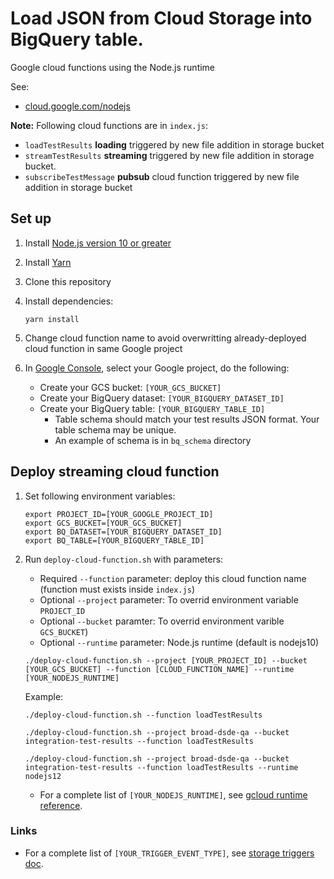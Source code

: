 # Load JSON from Cloud Storage into BigQuery table.
Google cloud functions using the Node.js runtime

See:

* [cloud.google.com/nodejs][cloud_nodejs]

[cloud_nodejs]: https://cloud.google.com/nodejs/


**Note:** Following cloud functions are in `index.js`:

* `loadTestResults` **loading** triggered by new file addition in storage bucket
* `streamTestResults` **streaming** triggered by new file addition in storage bucket. 
* `subscribeTestMessage` **pubsub** cloud function triggered by new file addition in storage bucket


## Set up

1. Install [Node.js version 10 or greater][node]

1. Install [Yarn][yarn]

1. Clone this repository

1. Install dependencies:

       yarn install

1. Change cloud function name to avoid overwritting already-deployed cloud function in same Google project

1. In [Google Console][console], select your Google project, do the following:
    * Create your GCS bucket: `[YOUR_GCS_BUCKET]`
    * Create your BigQuery dataset: `[YOUR_BIGQUERY_DATASET_ID]`
    * Create your BigQuery table: `[YOUR_BIGQUERY_TABLE_ID]`
        * Table schema should match your test results JSON format. Your table schema may be unique.
        * An example of schema is in `bq_schema` directory
    

[node]: https://nodejs.org/
[yarn]: https://classic.yarnpkg.com/en/
[console]: https://console.cloud.google.com/projectselector2/home/dashboard?_ga=2.115570191.825733084.1603125786-1984668711.1592421217

## Deploy streaming cloud function

1. Set following environment variables:
   
       export PROJECT_ID=[YOUR_GOOGLE_PROJECT_ID]
       export GCS_BUCKET=[YOUR_GCS_BUCKET]
       export BQ_DATASET=[YOUR_BIGQUERY_DATASET_ID]
       export BQ_TABLE=[YOUR_BIGQUERY_TABLE_ID]
      
 1. Run `deploy-cloud-function.sh` with parameters:
    * Required `--function` parameter: deploy this cloud function name (function must exists inside `index.js`)
    * Optional `--project` parameter: To overrid environment variable `PROJECT_ID`
    * Optional `--bucket` paramter: To overrid environment varible `GCS_BUCKET`)
    * Optional `--runtime` parameter: Node.js runtime (default is nodejs10)

    ```
    ./deploy-cloud-function.sh --project [YOUR_PROJECT_ID] --bucket [YOUR_GCS_BUCKET] --function [CLOUD_FUNCTION_NAME] --runtime [YOUR_NODEJS_RUNTIME]
    ```
    
    Example:
    ```
    ./deploy-cloud-function.sh --function loadTestResults
    ```
   
    ```
    ./deploy-cloud-function.sh --project broad-dsde-qa --bucket integration-test-results --function loadTestResults
    ```

    ```
    ./deploy-cloud-function.sh --project broad-dsde-qa --bucket integration-test-results --function loadTestResults --runtime nodejs12
    ```

    * For a complete list of `[YOUR_NODEJS_RUNTIME]`, see [gcloud runtime reference](https://cloud.google.com/sdk/gcloud/reference/functions/deploy#--runtime).

    

### Links    
* For a complete list of `[YOUR_TRIGGER_EVENT_TYPE]`, see [storage triggers doc](https://cloud.google.com/functions/docs/calling/storage).
